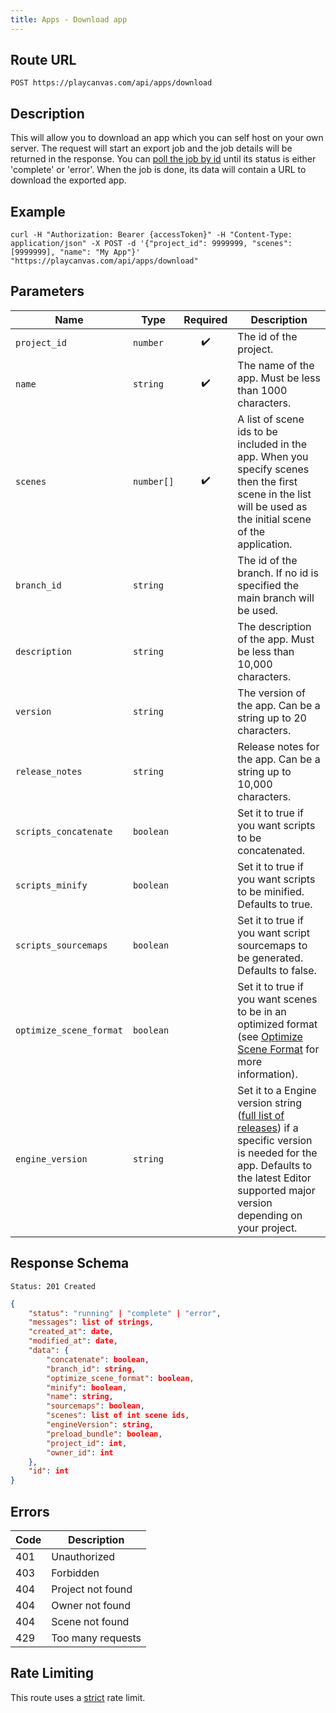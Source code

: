 ```yaml
---
title: Apps - Download app
---
```


## Route URL

```none
POST https://playcanvas.com/api/apps/download
```

## Description

This will allow you to download an app which you can self host on your own server. The request will start an export job and the job details will be returned in the response. You can [poll the job by id][2] until its status is either 'complete' or 'error'. When the job is done, its data will contain a URL to download the exported app.

## Example

```none
curl -H "Authorization: Bearer {accessToken}" -H "Content-Type: application/json" -X POST -d '{"project_id": 9999999, "scenes": [9999999], "name": "My App"}' "https://playcanvas.com/api/apps/download"
```

## Parameters

| Name                    | Type       | Required | Description                                                                                                                                                           |
| ----------------------- | ---------- | :------: | --------------------------------------------------------------------------------------------------------------------------------------------------------------------- |
| `project_id`            | `number`   | ✔️      | The id of the project.                                                                                                                                                |
| `name`                  | `string`   | ✔️      | The name of the app. Must be less than 1000 characters.                                                                                                               |
| `scenes`                | `number[]` | ✔️      | A list of scene ids to be included in the app. When you specify scenes then the first scene in the list will be used as the initial scene of the application.         |
| `branch_id`             | `string`   |          | The id of the branch. If no id is specified the main branch will be used.                                                                                             |
| `description`           | `string`   |          | The description of the app. Must be less than 10,000 characters.                                                                                                      |
| `version`               | `string`   |          | The version of the app. Can be a string up to 20 characters.                                                                                                          |
| `release_notes`         | `string`   |          | Release notes for the app. Can be a string up to 10,000 characters.                                                                                                   |
| `scripts_concatenate`   | `boolean`  |          | Set it to true if you want scripts to be concatenated.                                                                                                                |
| `scripts_minify`        | `boolean`  |          | Set it to true if you want scripts to be minified. Defaults to true.                                                                                                  |
| `scripts_sourcemaps`    | `boolean`  |          | Set it to true if you want script sourcemaps to be generated. Defaults to false.                                                                                      |
| `optimize_scene_format` | `boolean`  |          | Set it to true if you want scenes to be in an optimized format (see [Optimize Scene Format](/user-manual/optimization/optimizing-scene-format) for more information). |
| `engine_version`        | `string`   |          | Set it to a Engine version string ([full list of releases](https://github.com/playcanvas/engine/releases)) if a specific version is needed for the app. Defaults to the latest Editor supported major version depending on your project.              |

## Response Schema

```none
Status: 201 Created
```

```json
{
    "status": "running" | "complete" | "error",
    "messages": list of strings,
    "created_at": date,
    "modified_at": date,
    "data": {
        "concatenate": boolean,
        "branch_id": string,
        "optimize_scene_format": boolean,
        "minify": boolean,
        "name": string,
        "sourcemaps": boolean,
        "scenes": list of int scene ids,
        "engineVersion": string,
        "preload_bundle": boolean,
        "project_id": int,
        "owner_id": int
    },
    "id": int
}
```

## Errors

| Code | Description       |
| ---- | ----------------- |
| 401  | Unauthorized      |
| 403  | Forbidden         |
| 404  | Project not found |
| 404  | Owner not found   |
| 404  | Scene not found   |
| 429  | Too many requests |

## Rate Limiting

This route uses a [strict][1] rate limit.

[1]: /user-manual/api#rate-limiting
[2]: /user-manual/api/job-get
